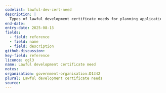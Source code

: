 ```yaml
---
codelist: lawful-dev-cert-need
description: |
  Types of lawful development certificate needs for planning applications.
end-date:
entry-date: 2025-08-13
fields:
  - field: reference
  - field: name
  - field: description
github-discussion: 
key-field: reference
licence: ogl3
name: Lawful development certificate need
notes:
organisation: government-organisation:D1342
plural: Lawful development certificate needs
source: 
---
```

